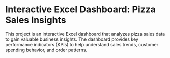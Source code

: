 # Interactive Excel Dashboard: Pizza Sales Insights
This project is an interactive Excel dashboard that analyzes pizza sales data to gain valuable business insights. The dashboard provides key performance indicators (KPIs) to help understand sales trends, customer spending behavior, and order patterns.
